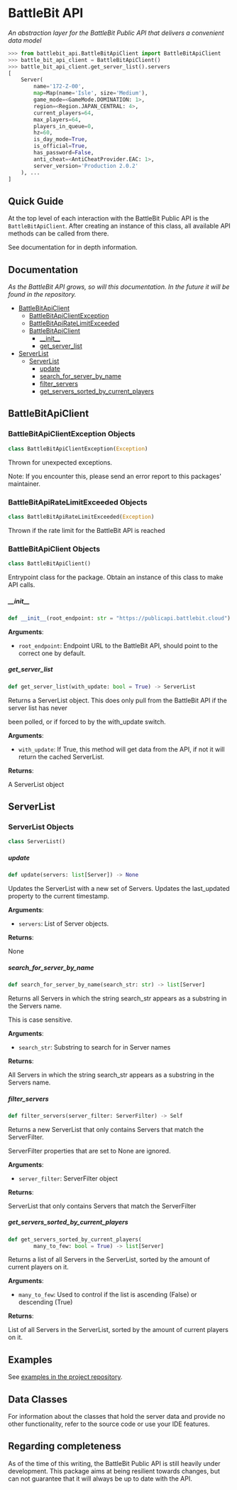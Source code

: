 # BattleBit API
_An abstraction layer for the BattleBit Public API that delivers a convenient data model_


```python
>>> from battlebit_api.BattleBitApiClient import BattleBitApiClient
>>> battle_bit_api_client = BattleBitApiClient()
>>> battle_bit_api_client.get_server_list().servers
[
    Server(
        name='172-Z-00',
        map=Map(name='Isle', size='Medium'),
        game_mode=<GameMode.DOMINATION: 1>,
        region=<Region.JAPAN_CENTRAL: 4>,
        current_players=64,
        max_players=64,
        players_in_queue=0,
        hz=60,
        is_day_mode=True,
        is_official=True,
        has_password=False,
        anti_cheat=<AntiCheatProvider.EAC: 1>,
        server_version='Production 2.0.2'
    ), ...
]
```

## Quick Guide

At the top level of each interaction with the BattleBit Public API is the `BattleBitApiClient`. After creating an instance of this class, all available API methods can be called from there.

See documentation for in depth information.

## Documentation

_As the BattleBit API grows, so will this documentation. In the future it will be found in the repository._

* [BattleBitApiClient](#BattleBitApiClient)
  * [BattleBitApiClientException](#BattleBitApiClient.BattleBitApiClientException)
  * [BattleBitApiRateLimitExceeded](#BattleBitApiClient.BattleBitApiRateLimitExceeded)
  * [BattleBitApiClient](#BattleBitApiClient.BattleBitApiClient)
    * [\_\_init\_\_](#BattleBitApiClient.BattleBitApiClient.__init__)
    * [get\_server\_list](#BattleBitApiClient.BattleBitApiClient.get_server_list)
* [ServerList](#ServerList)
  * [ServerList](#ServerList.ServerList)
    * [update](#ServerList.ServerList.update)
    * [search\_for\_server\_by\_name](#ServerList.ServerList.search_for_server_by_name)
    * [filter\_servers](#ServerList.ServerList.filter_servers)
    * [get\_servers\_sorted\_by\_current\_players](#ServerList.ServerList.get_servers_sorted_by_current_players)


<a id="BattleBitApiClient"></a>

## BattleBitApiClient

<a id="BattleBitApiClient.BattleBitApiClientException"></a>

### BattleBitApiClientException Objects

```python
class BattleBitApiClientException(Exception)
```

Thrown for unexpected exceptions.

Note: If you encounter this, please send an error report to this packages' maintainer.

<a id="BattleBitApiClient.BattleBitApiRateLimitExceeded"></a>

### BattleBitApiRateLimitExceeded Objects

```python
class BattleBitApiRateLimitExceeded(Exception)
```

Thrown if the rate limit for the BattleBit API is reached

<a id="BattleBitApiClient.BattleBitApiClient"></a>

### BattleBitApiClient Objects

```python
class BattleBitApiClient()
```

Entrypoint class for the package. Obtain an instance of this class to make API calls.

<a id="BattleBitApiClient.BattleBitApiClient.__init__"></a>

##### \_\_init\_\_

```python
def __init__(root_endpoint: str = "https://publicapi.battlebit.cloud") -> None
```

**Arguments**:

- `root_endpoint`: Endpoint URL to the BattleBit API, should point to the correct one by default.

<a id="BattleBitApiClient.BattleBitApiClient.get_server_list"></a>

##### get\_server\_list

```python
def get_server_list(with_update: bool = True) -> ServerList
```

Returns a ServerList object. This does only pull from the BattleBit API if the server list has never

been polled, or if forced to by the with_update switch.

**Arguments**:

- `with_update`: If True, this method will get data from the API, if not it will return the cached ServerList.

**Returns**:

A ServerList object

<a id="ServerBuilder"></a>

## ServerList

<a id="ServerList.ServerList"></a>

### ServerList Objects

```python
class ServerList()
```

<a id="ServerList.ServerList.update"></a>

##### update

```python
def update(servers: list[Server]) -> None
```

Updates the ServerList with a new set of Servers. Updates the last_updated property to the current timestamp.

**Arguments**:

- `servers`: List of Server objects.

**Returns**:

None

<a id="ServerList.ServerList.search_for_server_by_name"></a>

##### search\_for\_server\_by\_name

```python
def search_for_server_by_name(search_str: str) -> list[Server]
```

Returns all Servers in which the string search_str appears as a substring in the Servers name.

This is case sensitive.

**Arguments**:

- `search_str`: Substring to search for in Server names

**Returns**:

All Servers in which the string search_str appears as a substring in the Servers name.

<a id="ServerList.ServerList.filter_servers"></a>

##### filter\_servers

```python
def filter_servers(server_filter: ServerFilter) -> Self
```

Returns a new ServerList that only contains Servers that match the ServerFilter.

ServerFilter properties that are set to None are ignored.

**Arguments**:

- `server_filter`: ServerFilter object

**Returns**:

ServerList that only contains Servers that match the ServerFilter

<a id="ServerList.ServerList.get_servers_sorted_by_current_players"></a>

##### get\_servers\_sorted\_by\_current\_players

```python
def get_servers_sorted_by_current_players(
        many_to_few: bool = True) -> list[Server]
```

Returns a list of all Servers in the ServerList, sorted by the amount of current players on it.

**Arguments**:

- `many_to_few`: Used to control if the list is ascending (False) or descending (True)

**Returns**:

List of all Servers in the ServerList, sorted by the amount of current players on it.

## Examples

See [examples in the project repository](https://git.jdrodenkirchen.de/drodenkirchen/battlebit-api/-/tree/main/src/battlebit_api/examples).

## Data Classes

For information about the classes that hold the server data and provide no other functionality, refer to the source code or use your IDE features.

## Regarding completeness

As of the time of this writing, the BattleBit Public API is still heavily under development. This package aims at being resilient towards changes, but can not guarantee that it will always be up to date with the API.